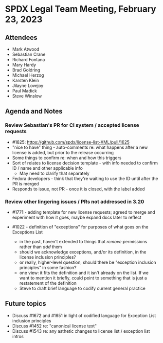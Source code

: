 # SPDX Legal Team Meeting, February 23, 2023

## Attendees

* Mark Atwood
* Sebastian Crane
* Richard Fontana
* Mary Hardy
* Brad Goldring
* Michael Herzog
* Karsten Klein
* Jilayne Lovejoy
* Paul Madick
* Steve Winslow

## Agenda and Notes

### Review Sebastian's PR for CI system / accepted license requests

* #1625: https://github.com/spdx/license-list-XML/pull/1625
* "nice to have" thing - auto-comments re: what happens after a new license is added, but prior to the release occurring
* Some things to confirm re: when and how this triggers
* Sort of relates to license decision template - with info needed to confirm ID / name and other applicable info
  * May need to clarify that separately
* Fedora developers - think that they're waiting to use the ID until after the PR is merged
* Responds to issue, not PR - once it is closed, with the label added


### Review other lingering issues / PRs not addressed in 3.20

* #1771 - adding template for new license requests; agreed to merge and experiment with how it goes, maybe expand docs later to reflect

* #1022 - definition of "exceptions" for purposes of what goes on the Exceptions List
  * in the past, haven't extended to things that _remove_ permissions rather than _add_ them
  * should we acknowledge exceptions, and/or its definition, in the license inclusion principles?
  * or really, higher-level question, should there be "exception inclusion principles" in some fashion?
  * one view: it fits the definition and it isn't already on the list. If we want to mention it briefly, could point to something that is just a restatement of the definition
  * Steve to draft brief language to codify current general practice

## Future topics

* Discuss #1672 and #1651 in light of codified language for Exception List inclusion principles
* Discuss #1452 re: "canonical license text" 
* Discuss #1543 re: any asthetic changes to license list / exception list intros
